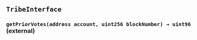 ## `TribeInterface`






### `getPriorVotes(address account, uint256 blockNumber) → uint96` (external)








